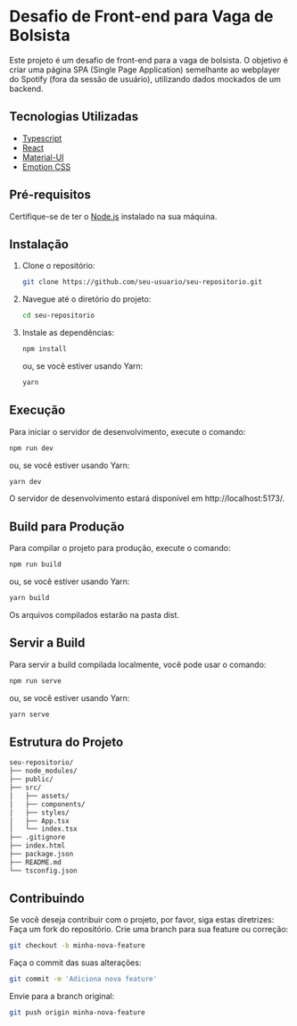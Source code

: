 # Desafio de Front-end para Vaga de Bolsista

Este projeto é um desafio de front-end para a vaga de bolsista. O objetivo é criar uma página SPA (Single Page Application) semelhante ao webplayer do Spotify (fora da sessão de usuário), utilizando dados mockados de um backend.

## Tecnologias Utilizadas

- [Typescript](https://www.typescriptlang.org/)
- [React](https://reactjs.org/)
- [Material-UI](https://mui.com/)
- [Emotion CSS](https://emotion.sh/docs/introduction)

## Pré-requisitos

Certifique-se de ter o [Node.js](https://nodejs.org/) instalado na sua máquina.

## Instalação

1. Clone o repositório:
    ```sh
    git clone https://github.com/seu-usuario/seu-repositorio.git
    ```

2. Navegue até o diretório do projeto:
    ```sh
    cd seu-repositorio
    ```

3. Instale as dependências:
    ```sh
    npm install
    ```
    ou, se você estiver usando Yarn:
    ```sh
    yarn
    ```

## Execução

Para iniciar o servidor de desenvolvimento, execute o comando:

```sh
npm run dev
```
ou, se você estiver usando Yarn:

```sh
yarn dev
```

O servidor de desenvolvimento estará disponível em http://localhost:5173/.

## Build para Produção
Para compilar o projeto para produção, execute o comando:

```sh
npm run build
```

ou, se você estiver usando Yarn:

```sh
yarn build
```

Os arquivos compilados estarão na pasta dist.

## Servir a Build
Para servir a build compilada localmente, você pode usar o comando:

```sh
npm run serve
```

ou, se você estiver usando Yarn:

```sh
yarn serve
```

## Estrutura do Projeto

```sh
seu-repositorio/
├── node_modules/
├── public/
├── src/
│   ├── assets/
│   ├── components/
│   ├── styles/
│   ├── App.tsx
│   └── index.tsx
├── .gitignore
├── index.html
├── package.json
├── README.md
└── tsconfig.json
```

## Contribuindo
Se você deseja contribuir com o projeto, por favor, siga estas diretrizes:
Faça um fork do repositório.
Crie uma branch para sua feature ou correção:
```sh
git checkout -b minha-nova-feature
```
Faça o commit das suas alterações:
```sh
git commit -m 'Adiciona nova feature'
```
Envie para a branch original:
```sh
git push origin minha-nova-feature
```
